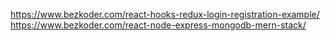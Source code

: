 https://www.bezkoder.com/react-hooks-redux-login-registration-example/ 
https://www.bezkoder.com/react-node-express-mongodb-mern-stack/